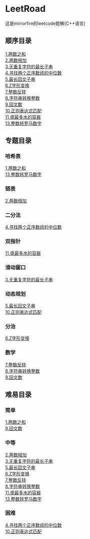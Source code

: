 # LeetRoad
这是mirrorfire的leetcode题解(C++语言)
## 顺序目录
[1.两数之和](https://github.com/mirrorfire/LeetRoad/blob/b0f8378eb03c6da868a6da122bd4b8207afa26d9/1.%E4%B8%A4%E6%95%B0%E4%B9%8B%E5%92%8C)</br>
[2.两数相加](https://github.com/mirrorfire/LeetRoad/blob/b0f8378eb03c6da868a6da122bd4b8207afa26d9/2.%E4%B8%A4%E6%95%B0%E7%9B%B8%E5%8A%A0)</br>
[3.无重复字符的最长子串](https://github.com/mirrorfire/LeetRoad/blob/b0f8378eb03c6da868a6da122bd4b8207afa26d9/3.%E6%97%A0%E9%87%8D%E5%A4%8D%E5%AD%97%E7%AC%A6%E7%9A%84%E6%9C%80%E9%95%BF%E5%AD%90%E4%B8%B2)</br>
[4.寻找两个正序数组的中位数](https://github.com/mirrorfire/LeetRoad/blob/2fb4c225a83b925572a67a3846d19903b631525f/4.%E5%AF%BB%E6%89%BE%E4%B8%A4%E4%B8%AA%E6%AD%A3%E5%BA%8F%E6%95%B0%E7%BB%84%E7%9A%84%E4%B8%AD%E4%BD%8D%E6%95%B0)</br>
[5.最长回文子串](https://github.com/mirrorfire/LeetRoad/blob/eb714e95f6444bdc6217da89234b2e71dee6b9a4/5.%E6%9C%80%E9%95%BF%E5%9B%9E%E6%96%87%E5%AD%90%E4%B8%B2)</br>
[6.Z字形变换](https://github.com/mirrorfire/LeetRoad/blob/f5807299bc8ef7773cd453cb345b406b1de8a26f/6.Z%E5%AD%97%E5%BD%A2%E5%8F%98%E6%8D%A2)</br>
[7.整数反转](https://github.com/mirrorfire/LeetRoad/blob/30154ae0cd84a7cd7f9e807d1b22bdd85aef66e3/7.%E6%95%B4%E6%95%B0%E5%8F%8D%E8%BD%AC)</br>
[8.字符串转换整数](https://github.com/mirrorfire/LeetRoad/blob/c57632350942bfe2f07fbe3429785ca2c0b0ba46/8.%E5%AD%97%E7%AC%A6%E4%B8%B2%E8%BD%AC%E6%8D%A2%E6%95%B4%E6%95%B0)</br>
[9.回文数](https://github.com/mirrorfire/LeetRoad/blob/95e3b3fa258f52a9268e85aed7d7f2f854b11495/9.%E5%9B%9E%E6%96%87%E6%95%B0)</br>
[10.正则表达式匹配](https://github.com/mirrorfire/LeetRoad/blob/ae129d94e98aae4968a9f8904a08b2643e034a62/0010%20-%20%E6%AD%A3%E5%88%99%E8%A1%A8%E8%BE%BE%E5%BC%8F%E5%8C%B9%E9%85%8D)<br>
[11.盛最多水的容器](https://github.com/mirrorfire/LeetRoad/blob/ce4940fc584a28cdfd23f6a48748cdab9ac847bb/0011%20-%20%E7%9B%9B%E6%9C%80%E5%A4%9A%E6%B0%B4%E7%9A%84%E5%AE%B9%E5%99%A8)</br>
[13.整数转罗马数字](https://github.com/mirrorfire/LeetRoad/blob/f6d6b67703a9514e4d8a2a0532ad3b96c920c678/0012%20-%20%E6%95%B4%E6%95%B0%E8%BD%AC%E7%BD%97%E9%A9%AC%E6%95%B0%E5%AD%97)</br>

## 专题目录
### 哈希表
[1.两数之和](https://github.com/mirrorfire/LeetRoad/blob/b0f8378eb03c6da868a6da122bd4b8207afa26d9/1.%E4%B8%A4%E6%95%B0%E4%B9%8B%E5%92%8C)</br>
[13.整数转罗马数字](https://github.com/mirrorfire/LeetRoad/blob/f6d6b67703a9514e4d8a2a0532ad3b96c920c678/0012%20-%20%E6%95%B4%E6%95%B0%E8%BD%AC%E7%BD%97%E9%A9%AC%E6%95%B0%E5%AD%97)</br>

### 链表
[2.两数相加](https://github.com/mirrorfire/LeetRoad/blob/b0f8378eb03c6da868a6da122bd4b8207afa26d9/2.%E4%B8%A4%E6%95%B0%E7%9B%B8%E5%8A%A0)</br>

### 二分法
[4.寻找两个正序数组的中位数](https://github.com/mirrorfire/LeetRoad/blob/2fb4c225a83b925572a67a3846d19903b631525f/4.%E5%AF%BB%E6%89%BE%E4%B8%A4%E4%B8%AA%E6%AD%A3%E5%BA%8F%E6%95%B0%E7%BB%84%E7%9A%84%E4%B8%AD%E4%BD%8D%E6%95%B0)</br>

### 双指针
[11.盛最多水的容器](https://github.com/mirrorfire/LeetRoad/blob/ce4940fc584a28cdfd23f6a48748cdab9ac847bb/0011%20-%20%E7%9B%9B%E6%9C%80%E5%A4%9A%E6%B0%B4%E7%9A%84%E5%AE%B9%E5%99%A8)</br>

### 滑动窗口
[3.无重复字符的最长子串](https://github.com/mirrorfire/LeetRoad/blob/b0f8378eb03c6da868a6da122bd4b8207afa26d9/3.%E6%97%A0%E9%87%8D%E5%A4%8D%E5%AD%97%E7%AC%A6%E7%9A%84%E6%9C%80%E9%95%BF%E5%AD%90%E4%B8%B2)</br>

### 动态规划
[5.最长回文子串](https://github.com/mirrorfire/LeetRoad/blob/eb714e95f6444bdc6217da89234b2e71dee6b9a4/5.%E6%9C%80%E9%95%BF%E5%9B%9E%E6%96%87%E5%AD%90%E4%B8%B2)</br>
[10.正则表达式匹配](https://github.com/mirrorfire/LeetRoad/blob/ae129d94e98aae4968a9f8904a08b2643e034a62/0010%20-%20%E6%AD%A3%E5%88%99%E8%A1%A8%E8%BE%BE%E5%BC%8F%E5%8C%B9%E9%85%8D)<br>

### 分治
[6.Z字形变换](https://github.com/mirrorfire/LeetRoad/blob/f5807299bc8ef7773cd453cb345b406b1de8a26f/6.Z%E5%AD%97%E5%BD%A2%E5%8F%98%E6%8D%A2)</br>

### 数学
[7.整数反转](https://github.com/mirrorfire/LeetRoad/blob/30154ae0cd84a7cd7f9e807d1b22bdd85aef66e3/7.%E6%95%B4%E6%95%B0%E5%8F%8D%E8%BD%AC)</br>
[8.字符串转换整数](https://github.com/mirrorfire/LeetRoad/blob/c57632350942bfe2f07fbe3429785ca2c0b0ba46/8.%E5%AD%97%E7%AC%A6%E4%B8%B2%E8%BD%AC%E6%8D%A2%E6%95%B4%E6%95%B0)</br>
[9.回文数](https://github.com/mirrorfire/LeetRoad/blob/95e3b3fa258f52a9268e85aed7d7f2f854b11495/9.%E5%9B%9E%E6%96%87%E6%95%B0)</br>

## 难易目录
### 简单
[1.两数之和](https://github.com/mirrorfire/LeetRoad/blob/b0f8378eb03c6da868a6da122bd4b8207afa26d9/1.%E4%B8%A4%E6%95%B0%E4%B9%8B%E5%92%8C)</br>
[9.回文数](https://github.com/mirrorfire/LeetRoad/blob/95e3b3fa258f52a9268e85aed7d7f2f854b11495/9.%E5%9B%9E%E6%96%87%E6%95%B0)</br>

### 中等
[2.两数相加](https://github.com/mirrorfire/LeetRoad/blob/b0f8378eb03c6da868a6da122bd4b8207afa26d9/2.%E4%B8%A4%E6%95%B0%E7%9B%B8%E5%8A%A0)</br>
[3.无重复字符的最长子串](https://github.com/mirrorfire/LeetRoad/blob/b0f8378eb03c6da868a6da122bd4b8207afa26d9/3.%E6%97%A0%E9%87%8D%E5%A4%8D%E5%AD%97%E7%AC%A6%E7%9A%84%E6%9C%80%E9%95%BF%E5%AD%90%E4%B8%B2)</br>
[5.最长回文子串](https://github.com/mirrorfire/LeetRoad/blob/eb714e95f6444bdc6217da89234b2e71dee6b9a4/5.%E6%9C%80%E9%95%BF%E5%9B%9E%E6%96%87%E5%AD%90%E4%B8%B2)</br>
[6.Z字形变换](https://github.com/mirrorfire/LeetRoad/blob/f5807299bc8ef7773cd453cb345b406b1de8a26f/6.Z%E5%AD%97%E5%BD%A2%E5%8F%98%E6%8D%A2)</br>
[7.整数反转](https://github.com/mirrorfire/LeetRoad/blob/30154ae0cd84a7cd7f9e807d1b22bdd85aef66e3/7.%E6%95%B4%E6%95%B0%E5%8F%8D%E8%BD%AC)</br>
[8.字符串转换整数](https://github.com/mirrorfire/LeetRoad/blob/c57632350942bfe2f07fbe3429785ca2c0b0ba46/8.%E5%AD%97%E7%AC%A6%E4%B8%B2%E8%BD%AC%E6%8D%A2%E6%95%B4%E6%95%B0)</br>
[11.盛最多水的容器](https://github.com/mirrorfire/LeetRoad/blob/ce4940fc584a28cdfd23f6a48748cdab9ac847bb/0011%20-%20%E7%9B%9B%E6%9C%80%E5%A4%9A%E6%B0%B4%E7%9A%84%E5%AE%B9%E5%99%A8)</br>
[13.整数转罗马数字](https://github.com/mirrorfire/LeetRoad/blob/f6d6b67703a9514e4d8a2a0532ad3b96c920c678/0012%20-%20%E6%95%B4%E6%95%B0%E8%BD%AC%E7%BD%97%E9%A9%AC%E6%95%B0%E5%AD%97)</br>

### 困难
[4.寻找两个正序数组的中位数](https://github.com/mirrorfire/LeetRoad/blob/2fb4c225a83b925572a67a3846d19903b631525f/4.%E5%AF%BB%E6%89%BE%E4%B8%A4%E4%B8%AA%E6%AD%A3%E5%BA%8F%E6%95%B0%E7%BB%84%E7%9A%84%E4%B8%AD%E4%BD%8D%E6%95%B0)</br>
[10.正则表达式匹配](https://github.com/mirrorfire/LeetRoad/blob/ae129d94e98aae4968a9f8904a08b2643e034a62/0010%20-%20%E6%AD%A3%E5%88%99%E8%A1%A8%E8%BE%BE%E5%BC%8F%E5%8C%B9%E9%85%8D)<br>